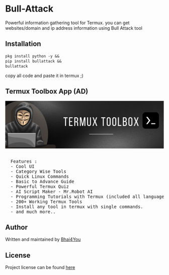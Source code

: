 # Bull-Attack
Powerful information gathering tool for Termux.
you can get websites/domain and ip address information using Bull Attack tool

## Installation
```
pkg install python -y &&
pip install bullattack &&
bullattack
```
copy all code and paste it in termux ;)

## Termux Toolbox App (AD)
<center><a href="https://bit.ly/44Co9ou"><img src="https://raw.githubusercontent.com/Bhai4You/bhai4you/master/termux_toolbox_banner2.jpg" alt="Termux Toolbox"  ></a></center>
<pre> 
  Features :
  - Cool UI
  - Category Wise Tools
  - Quick Linux Commands
  - Basic to Advance Guide
  - Powerful Termux Quiz
  - AI Script Maker - Mr.Robot AI
  - Programming Tutorials with Termux (included all language)
  - 200+ Working Termux Tools
  - Install any tool in termux with single commands.
  - and much more..
</pre>

## Author
Written and maintained by [Bhai4You](https://github.com/Bhai4You)
## License
Project license can be found [here](https://github.com/Bhai4You/Bull-Attack/blob/master/LICENSE)
